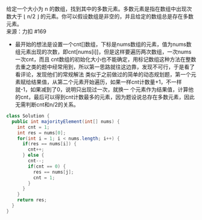 给定一个大小为 n 的数组，找到其中的多数元素。多数元素是指在数组中出现次数大于 ⌊ n/2 ⌋ 的元素。你可以假设数组是非空的，并且给定的数组总是存在多数元素。  
来源：力扣 #169  
- 最开始的想法是设置一个cnt[]数组，下标是nums数组的元素，值为nums数组元素出现的次数，即cnt[nums[i]]，但是这样要遍历两次数组，一次nums一次cnt，而且
cnt数组的初始化大小也不能确定，用标记数组这种方法在整数去重之类的题中经常用到，所以第一思路就往这边靠，发现不可行，于是看了看评论，发现他们的常规解法
类似于之前做过的简单的动态规划题，第一个元素赋给结果值，从第二个元素开始遍历，如果一样cnt计数量+1，不一样就-1，如果减到了0，说明只出现过一次，就换一
个元素作为结果值，计算他的cnt，最后可以得到cnt计数最多的元素，因为题设说总存在多数元素，因此无需判断cnt和n/2的关系。
```java
class Solution {
  public int majorityElement(int[] nums) {
    int cnt = 1;
    int res = nums[0];
    for(int i = 1; i < nums.length; i++) {
      if(res == nums[i]) {
        cnt++;
      } else {
        cnt--;
        if(cnt == 0) {
          res == nums[j];
          cnt = 1;
        }
      }
    }
    return res;
  }
}
```
